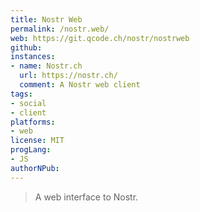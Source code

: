 ```yaml
---
title: Nostr Web
permalink: /nostr.web/
web: https://git.qcode.ch/nostr/nostrweb
github: 
instances:
- name: Nostr.ch
  url: https://nostr.ch/
  comment: A Nostr web client
tags:
- social
- client
platforms:
- web
license: MIT
progLang:
- JS
authorNPub:
---
```


> A web interface to Nostr.